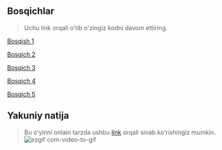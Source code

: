 ## Bosqichlar
> Uchu link orqali o'tib o'zingiz kodni davom ettiring.

[Bosqish 1](https://replit.com/@UmidjonYuldashe/Day-7-Hangman-1-Start?v=1)
 
[Bosqich 2](https://replit.com/@UmidjonYuldashe/Day-7-Hangman-2-Start?v=1)
 
[Bosqich 3](https://replit.com/@UmidjonYuldashe/Day-7-Hangman-3-Start?v=1)

[Bosqich 4](https://replit.com/@UmidjonYuldashe/Day-7-Hangman-4-Start?v=1)

[Bosqich 5](https://replit.com/@UmidjonYuldashe/Day-7-Hangman-5-Start?v=1)

## Yakuniy natija
> Bu o'yinni onlain tarzda ushbu [link](https://hangmanwordgame.com/?fca=1&success=0#/) orqali sinab ko'rishingiz mumkin.
![ezgif com-video-to-gif](https://user-images.githubusercontent.com/86983957/231339471-428b6a96-259e-4531-9729-d309ffb9f2ff.gif)



